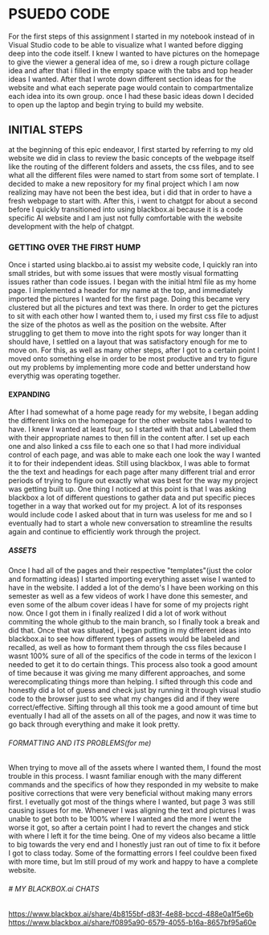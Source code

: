 # PSUEDO CODE
For the first steps of this assignment I started in my notebook instead of in Visual Studio code to be able to visualize what I wanted before digging deep into the code itself. I knew I wanted to have pictures on the homepage to give the viewer a general idea of me, so i drew a rough picture collage idea and after that i filled in the empty space with the tabs and top header ideas I wanted. After that I wrote down different section ideas for the website and what each seperate page would contain to compartmentalize each idea into its own group. once I had these basic ideas down I decided to open up the laptop and begin trying to build my website.
## INITIAL STEPS
at the beginning of this epic endeavor, I first started by referring to my old website we did in class to review the basic concepts of the webpage itself like the routing of the different folders and assets, the css files, and to see what all the different files were named to start from some sort of template. I decided to make a new repository for my final project which I am now realizing may have not been the best idea, but i did that in order to have a fresh webpage to start with. After this, i went to chatgpt for about a second before I quickly transitioned into using blackbox.ai because it is a code specific AI website and I am just not fully comfortable with the website development with the help of chatgpt. 
### GETTING OVER THE FIRST HUMP
Once i started using blackbo.ai to assist my website code, I quickly ran into small strides, but with some issues that were mostly visual formatting issues rather than code issues. I began with the initial html file as my home page. I implemented a header for my name at the top, and immediately imported the pictures I wanted for the first page. Doing this became very clustered but all the pictures and text was there. In order to get the pictures to sit with each other how I wanted them to, i used my first css file to adjust the size of the photos as well as the position on the website. After struggling to get them to move into the right spots for way longer than it should have, I settled on a layout that was satisfactory enough for me to move on. For this, as well as many other steps, after I got to a certain point I moved onto something else in order to be most productive and try to figure out my problems by implementing more code and better understand how everythig was operating together.
#### EXPANDING
After I had somewhat of a home page ready for my website, I began adding the different links on the homepage for the other website tabs I wanted to have. I knew I wanted at least four, so I started with that and Labelled them with their appropriate names to then fill in the content after. I set up each one and also linked a css file to each one so that I had more individual control of each page, and was able to make each one look the way I wanted it to for their independent ideas. Still using blackbox, I was able to format the the text and headings for each page after many different trial and error periods of trying to figure out exactly what was best for the way my project was getting built up. One thing I noticed at this point is that I was asking blackbox a lot of different questions to gather data and put specific pieces together in a way that worked out for my project. A lot of its responses would include code I asked about that in turn was useless for me and so I eventually had to start a whole new conversation to streamline the results again and continue to efficiently work through the project.
##### ASSETS
Once I had all of the pages and their respective "templates"(just the color and formatting ideas) I started importing everything asset wise I wanted to have in the website. I added a lot of the demo's I have been working on this semester as well as a few videos of work I have done this semester, and even some of the album cover ideas I have for some of my projects right now. Once I got them in i finally realized I did a lot of work without commiting the whole github to the main branch, so I finally took a break and did that. Once that was situated, i began putting in my different ideas into blackbox.ai to see how different types of assets would be labeled and recalled, as well as how to formant them through the css files because I wasnt 100% sure of all of the specifics of the code in terms of the lexicon I needed to get it to do certain things. This process also took a good amount of time because it was giving me many different approaches, and some werecomplicating things more than helping. I sifted through this code and honestly did a lot of guess and check just by running it through visual studio code to the browser just to see what my changes did and if they were correct/effective. Sifting through all this took me a good amount of time but eventually I had all of the assets on all of the pages, and now it was time to go back through everything and make it look pretty.
###### FORMATTING AND ITS PROBLEMS(for me)
When trying to move all of the assets where I wanted them, I found the most trouble in this process. I wasnt familiar enough with the many different commands and the specifics of how they responded in my website to make positive corrections that were very beneficial without making many errors first. I evetually got most of the things where I wanted, but page 3 was still causing issues for me. Whenever I was aligning the text and pictures I was unable to get both to be 100% where I wanted and the more I went the worse it got, so after a certain point I had to revert the changes and stick with where I left it for the time being. One of my videos also became a little to big towards the very end and I honestly just ran out of time to fix it before I got to class today. Some of the formatting errors I feel couldve been fixed with more time, but Im still proud of my work and happy to have a complete website.



###### # MY BLACKBOX.ai CHATS
https://www.blackbox.ai/share/4b8155bf-d83f-4e88-bccd-488e0a1f5e6b 
https://www.blackbox.ai/share/f0895a90-6579-4055-b16a-8657bf95a60e 

